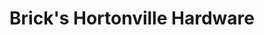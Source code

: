 ---
title: "Brick's Hortonville Hardware"
url: /hortonville/bricks-hortonville-hardware/
shop: Eisenwaren
---
